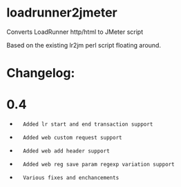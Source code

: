 # loadrunner2jmeter
Converts LoadRunner http/html to JMeter script

Based on the existing lr2jm perl script floating around.

# Changelog:
#	0.4
-		Added lr start and end transaction support
-		Added web custom request support
-		Added web add header support
-		Added web reg save param regexp variation support
-		Various fixes and enchancements

